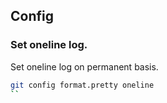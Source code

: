 ## Config

### Set oneline log.
Set oneline log on permanent basis.
```sh
git config format.pretty oneline
``
